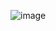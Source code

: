 ![image](https://github.com/Mawfyy/nixos-dotfiles/assets/94380448/9963ebb7-7dae-4094-bb41-6ecd18d8e3d9)
